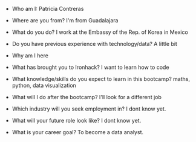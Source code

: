 
* Who am I: Patricia Contreras 

* Where are you from? I'm from Guadalajara
* What do you do? I work at the Embassy of the Rep. of Korea in Mexico
* Do you have previous experience with technology/data? A little bit

* Why am I here

* What has brought you to Ironhack? I want to learn how to code
* What knowledge/skills do you expect to learn in this bootcamp? maths, python, data visualization

* What will I do after the bootcamp? I'll look for a different job

* Which industry will you seek employment in? I dont know yet. 
* What will your future role look like? I dont know yet. 
* What is your career goal? To become a data analyst.
